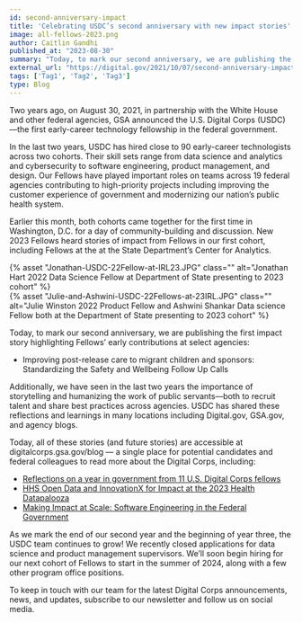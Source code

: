 ```yaml
---
id: second-anniversary-impact
title: 'Celebrating USDC’s second anniversary with new impact stories'
image: all-fellows-2023.png
author: Caitlin Gandhi
published_at: "2023-08-30"
summary: "Today, to mark our second anniversary, we are publishing the first impact story highlighting Fellows’ early contributions."
external_url: "https://digital.gov/2021/10/07/second-anniversary-impact"
tags: ['Tag1', 'Tag2', 'Tag3']
type: Blog
---
```


Two years ago, on August 30, 2021, in partnership with the White House and other federal agencies, GSA announced the U.S. Digital Corps (USDC)—the first early-career technology fellowship in the federal government.

In the last two years, USDC has hired close to 90 early-career technologists across two cohorts. Their skill sets range from data science and analytics and cybersecurity to software engineering, product management, and design. Our Fellows have played important roles on teams across 19 federal agencies contributing to high-priority projects including improving the customer experience of government and modernizing our nation’s public health system.

Earlier this month, both cohorts came together for the first time in Washington, D.C. for a day of community-building and discussion. New 2023 Fellows heard stories of impact from Fellows in our first cohort, including Fellows at the  at the State Department’s Center for Analytics. 

<div class="usa-image-block">
  {% asset "Jonathan-USDC-22Fellow-at-IRL23.JPG" class="" alt="Jonathan Hart 2022 Data Science Fellow at Department of State presenting to 2023 cohort" %}
</div>

<div class="usa-image-block">
  {% asset "Julie-and-Ashwini-USDC-22Fellows-at-23IRL.JPG" class="" alt="Julie Winston 2022 Product Fellow and Ashwini Shankar Data science Fellow both at the Department of State presenting to 2023 cohort" %}
</div>

Today, to mark our second anniversary, we are publishing the first impact story highlighting Fellows’ early contributions at select agencies:
- Improving post-release care to migrant children and sponsors: Standardizing the Safety and Wellbeing Follow Up Calls

Additionally, we have seen in the last two years the importance of storytelling and humanizing the work of public servants—both to recruit talent and share best practices across agencies. USDC has shared these reflections and learnings in many locations including Digital.gov, GSA.gov, and agency blogs. 

Today, all of these stories (and future stories) are accessible at digitalcorps.gsa.gov/blog — a single place for potential candidates and federal colleagues to read more about the Digital Corps, including:
- [Reflections on a year in government from 11 U.S. Digital Corps fellows](https://digital.gov/2023/07/18/reflections-on-a-year-in-government-from-11-u-s-digital-corps-fellows/)
- [HHS Open Data and InnovationX for Impact at the 2023 Health Datapalooza](https://www.hhs.gov/blog/2023/02/23/hhs-open-data-and-innovationx-for-impact-at-the-2023-health-datapalooza.html)
- [Making Impact at Scale: Software Engineering in the Federal Government](https://digital.gov/2022/11/25/making-impact-at-scale-software-engineering-in-the-federal-government/)

As we mark the end of our second year and the beginning of year three, the USDC team continues to grow! We recently closed applications for data science and product management supervisors. We’ll soon begin hiring for our next cohort of Fellows to start in the summer of 2024, along with a few other program office positions. 

To keep in touch with our team for the latest Digital Corps announcements, news, and updates, subscribe to our newsletter and follow us on social media. 
